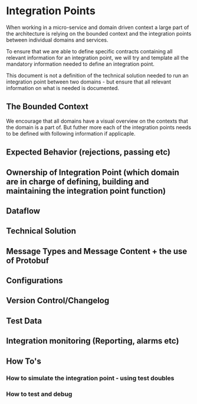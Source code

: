 # Integration Points

When working in a micro-service and domain driven context a large part of the architecture is relying on the bounded context and the integration points between individual domains and services.

To ensure that we are able to define specific contracts containing all relevant information for an integration point, we will try and template all the mandatory information needed to define an integration point.

This document is not a definition of the technical solution needed to run an integration point between two domains - but ensure that all relevant information on what is needed is documented.

## The Bounded Context

We encourage that all domains have a visual overview on the contexts that the domain is a part of. But futher more each of the integration points needs to be defined with following information if applicaple.

## Expected Behavior (rejections, passing etc)

## Ownership of Integration Point (which domain are in charge of defining, building and maintaining the integration point function)

## Dataflow

## Technical Solution

## Message Types and Message Content + the use of Protobuf

## Configurations

## Version Control/Changelog

## Test Data

## Integration monitoring (Reporting, alarms etc)

## How To's

### How to simulate the integration point - using test doubles

### How to test and debug
